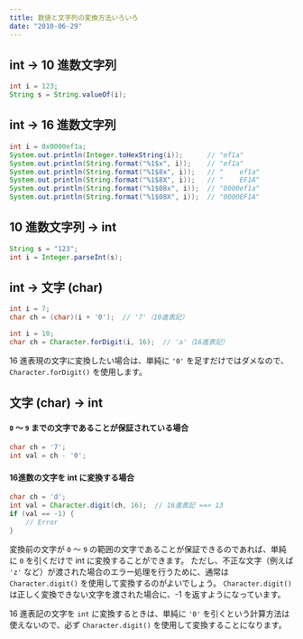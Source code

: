 ```yaml
---
title: 数値と文字列の変換方法いろいろ
date: "2010-06-29"
---
```



int → 10 進数文字列
----

```java
int i = 123;
String s = String.valueOf(i);
```


int → 16 進数文字列
----

```java
int i = 0x0000ef1a;
System.out.println(Integer.toHexString(i));      // "ef1a"
System.out.println(String.format("%1$x", i));    // "ef1a"
System.out.println(String.format("%1$8x", i));   // "    ef1a"
System.out.println(String.format("%1$8X", i));   // "    EF1A"
System.out.println(String.format("%1$08x", i));  // "0000ef1a"
System.out.println(String.format("%1$08X", i));  // "0000EF1A"
```


10 進数文字列 → int
----

```java
String s = "123";
int i = Integer.parseInt(s);
```


int → 文字 (char)
----

```java
int i = 7;
char ch = (char)(i + '0');  // '7'（10進表記）
```

```java
int i = 10;
char ch = Character.forDigit(i, 16);  // 'a'（16進表記）
```

16 進表現の文字に変換したい場合は、単純に `'0'` を足すだけではダメなので、`Character.forDigit()` を使用します。


文字 (char) → int
----

#### `0` ～ `9` までの文字であることが保証されている場合

```java
char ch = '7';
int val = ch - '0';
```

#### 16進数の文字を int に変換する場合

```java
char ch = 'd';
int val = Character.digit(ch, 16);  // 16進表記 ==> 13
if (val == -1) {
    // Error
}
```

変換前の文字が `0` ～ `9` の範囲の文字であることが保証できるのであれば、単純に `0` を引くだけで int に変換することができます。
ただし、不正な文字（例えば `'z'` など）が渡された場合のエラー処理を行うために、通常は `Character.digit()` を使用して変換するのがよいでしょう。
`Character.digit()` は正しく変換できない文字を渡された場合に、-1 を返すようになっています。

16 進表記の文字を `int` に変換するときは、単純に `'0'` を引くという計算方法は使えないので、必ず `Character.digit()` を使用して変換することになります。


